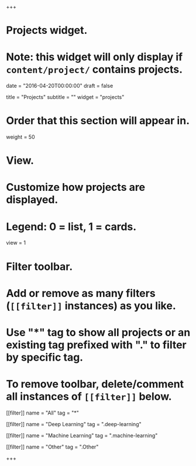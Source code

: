 +++
# Projects widget.
# Note: this widget will only display if `content/project/` contains projects.

date = "2016-04-20T00:00:00"
draft = false

title = "Projects"
subtitle = ""
widget = "projects"

# Order that this section will appear in.
weight = 50

# View.
# Customize how projects are displayed.
# Legend: 0 = list, 1 = cards.
view = 1


# Filter toolbar.
# Add or remove as many filters (`[[filter]]` instances) as you like.
# Use "*" tag to show all projects or an existing tag prefixed with "." to filter by specific tag.
# To remove toolbar, delete/comment all instances of `[[filter]]` below.
[[filter]]
  name = "All"
  tag = "*"
  
[[filter]]
  name = "Deep Learning"
  tag = ".deep-learning"


[[filter]]
  name = "Machine Learning"
  tag = ".machine-learning"

[[filter]]
  name = "Other"
  tag = ".Other"

+++

